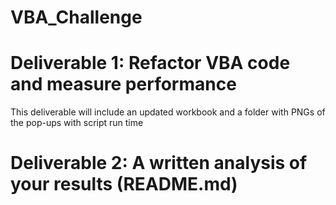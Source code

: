 # VBA_Challenge
# Deliverable 1: Refactor VBA code and measure performance
This deliverable will include an updated workbook and a folder with PNGs of the pop-ups with script run time
# Deliverable 2: A written analysis of your results (README.md)
